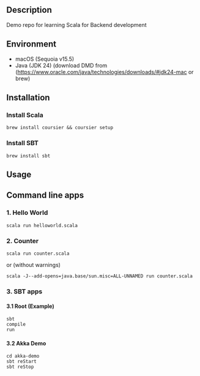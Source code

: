 ## Description

Demo repo for learning Scala for Backend development

## Environment

- macOS (Sequoia v15.5)
- Java (JDK 24) (download DMD from (https://www.oracle.com/java/technologies/downloads/#jdk24-mac or brew)

## Installation

### Install Scala
    brew install coursier && coursier setup

### Install SBT
    brew install sbt

## Usage

## Command line apps

### 1. Hello World
    scala run helloworld.scala

### 2. Counter

    scala run counter.scala

or (without warnings)

    scala -J--add-opens=java.base/sun.misc=ALL-UNNAMED run counter.scala

### 3. SBT apps

#### 3.1 Root (Example)    
    sbt
    compile
    run

#### 3.2 Akka Demo

    cd akka-demo
    sbt reStart
    sbt reStop
